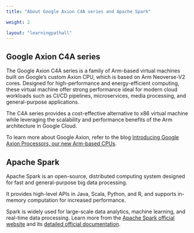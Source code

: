 ```yaml
---
title: "About Google Axion C4A series and Apache Spark"

weight: 2

layout: "learningpathall"
---
```


## Google Axion C4A series

The Google Axion C4A series is a family of Arm-based virtual machines built on Google’s custom Axion CPU, which is based on Arm Neoverse-V2 cores. Designed for high-performance and energy-efficient computing, these virtual machine offer strong performance ideal for modern cloud workloads such as CI/CD pipelines, microservices, media processing, and general-purpose applications.

The C4A series provides a cost-effective alternative to x86 virtual machine while leveraging the scalability and performance benefits of the Arm architecture in Google Cloud.

To learn more about Google Axion, refer to the blog [Introducing Google Axion Processors, our new Arm-based CPUs](https://cloud.google.com/blog/products/compute/introducing-googles-new-arm-based-cpu).

## Apache Spark

Apache Spark is an open-source, distributed computing system designed for fast and general-purpose big data processing. 

It provides high-level APIs in Java, Scala, Python, and R, and supports in-memory computation for increased performance. 

Spark is widely used for large-scale data analytics, machine learning, and real-time data processing. Learn more from the [Apache Spark official website](https://spark.apache.org/) and its [detailed official documentation](https://spark.apache.org/docs/latest/).

